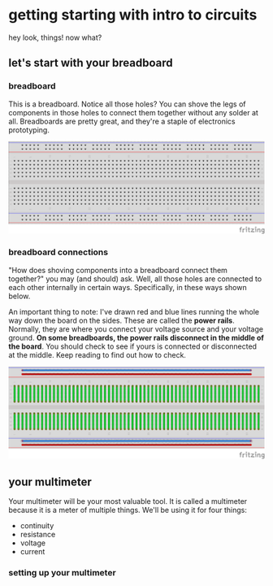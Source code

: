# getting starting with intro to circuits
hey look, things! now what?

## let's start with your breadboard

### breadboard
This is a breadboard. Notice all those holes? You can shove the legs of components in those holes to connect them together without any solder at all. Breadboards are pretty great, and they're a staple of electronics prototyping.

![breadboard](bare_breadboard.png "this doesn't look like bread at all")

### breadboard connections
"How does shoving components into a breadboard connect them together?" you may (and should) ask. Well, all those holes are connected to each other internally in certain ways. Specifically, in these ways shown below.

An important thing to note: I've drawn red and blue lines running the whole way down the board on the sides. These are called the **power rails**. Normally, they are where you connect your voltage source and your voltage ground. **On some breadboards, the power rails disconnect in the middle of the board**. You should check to see if yours is connected or disconnected at the middle. Keep reading to find out how to check.

![breadboard connections](breadboard_connections.png "still not seeing bread here man")

## your multimeter
Your multimeter will be your most valuable tool. It is called a multimeter because it is a meter of multiple things. We'll be using it for four things:

* continuity
* resistance
* voltage
* current

### setting up your multimeter
